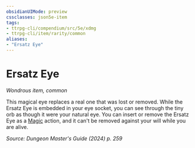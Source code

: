 ```yaml
---
obsidianUIMode: preview
cssclasses: json5e-item
tags:
- ttrpg-cli/compendium/src/5e/xdmg
- ttrpg-cli/item/rarity/common
aliases: 
- "Ersatz Eye"
---
```

# Ersatz Eye
*Wondrous item, common*  



This magical eye replaces a real one that was lost or removed. While the Ersatz Eye is embedded in your eye socket, you can see through the tiny orb as though it were your natural eye. You can insert or remove the Ersatz Eye as a [Magic](Інструменти%20ДМ/CLI/rules/actions.md#Magic) action, and it can't be removed against your will while you are alive.

*Source: Dungeon Master's Guide (2024) p. 259*